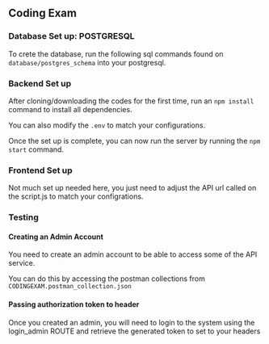 ## Coding Exam
### Database Set up: POSTGRESQL
To crete the database, run the following sql commands found on <code>database/postgres_schema</code> into your postgresql.

### Backend Set up
After cloning/downloading the codes for the first time, run an <code>npm install</code> command to install all dependencies.

You can also modify the <code>.env</code> to match your configurations.

Once the set up is complete, you can now run the server by running the <code>npm start</code> command.

### Frontend Set up
Not much set up needed here, you just need to adjust the API url called on the script.js to match your configrations.

### Testing
#### Creating an Admin Account
You need to create an admin account to be able to access some of the API service. 

You can do this by accessing the postman collections from <code>CODINGEXAM.postman_collection.json</code>

#### Passing authorization token to header
Once you created an admin, you will need to login to the system using the login_admin ROUTE and retrieve the generated token to set to your headers